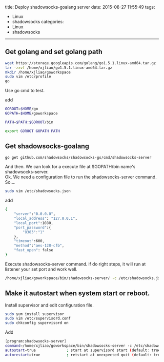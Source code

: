 title: Deploy shadowsocks-goalang server
date: 2015-08-27 11:55:49
tags:
- Linux
- shadowsocks
categories:
- Linux
- shadowsocks

---

## Get golang and set golang path  
```bash
wget https://storage.googleapis.com/golang/go1.5.1.linux-amd64.tar.gz
tar -zxvf /home/xjliao/go1.5.1.linux-amd64.tar.gz
mkdir /home/xjliao/goworkspace
sudo vim /etc/profile
go
```
Use go cmd to test.  

add
```bash
GOROOT=$HOME/go
GOPATH=$HOME/goworkspace

PATH=$PATH:$GOROOT/bin

export GOROOT GOPATH PATH
```



## Get shadowsocks-goalang  

```bash
go get github.com/shadowsocks/shadowsocks-go/cmd/shadowsocks-server
```

And then. We can look for a execute file at $GOPATH/bin name's shadowsocks-server.   
Ok. We need a configuration file to run the shadowsocks-server command.  
So....   

```bash
sudo vim /etc/shadowsocks.json
```

add
```bash
{
    "server":"0.0.0.0",
    "local_address": "127.0.0.1",
    "local_port":1080,
    "port_password":{
        "8383":"1"
    },
    "timeout":600,
    "method":"aes-128-cfb",
    "fast_open": false
}
```
Execute shadowsocks-server command. if do right steps, it will run at listener your set port and work well.
```bash
/home/xjliao/goworkspace/bin/shadowsocks-server/ -c /etc/shadowsocks.json
```

## Make it autostart when system start or reboot.  
Install supervisor and edit configuration file.

```bash
sudo yum install supervisor
sudo vim /etc/supervisord.conf
sudo chkconfig supervisord on
```
Add
```bash
[program:shadowsocks-server]
command=/home/xjliao/goworkspace/bin/shadowsocks-server -c /etc/shadowsocks.json
autostart=true              ; start at supervisord start (default: true)
autorestart=true            ; retstart at unexpected quit (default: true)
```


